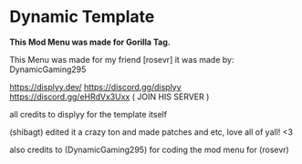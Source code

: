 # Dynamic Template
**This Mod Menu was made for Gorilla Tag.**

This Menu was made for my friend [rosevr] it was made by: DynamicGaming295


https://displyy.dev/
https://discord.gg/displyy
https://discord.gg/eHRdVx3Uxx
( JOIN HIS SERVER )

all credits to displyy for the template itself

(shibagt) edited it a crazy ton and made patches and etc, love all of yall! <3

also credits to (DynamicGaming295) for coding the mod menu for (rosevr)
